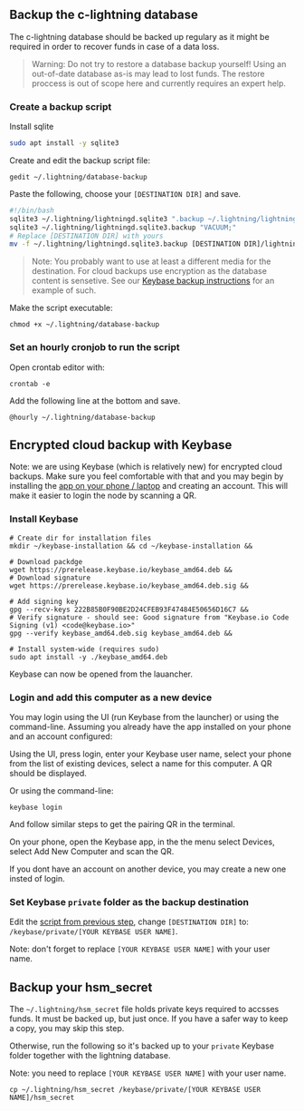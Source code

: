 ## Backup the c-lightning database
The c-lightning database should be backed up regulary as it might be required in order to recover funds in case of a data loss.

> Warning: Do not try to restore a database backup yourself! Using an out-of-date database as-is may lead to lost funds. The restore proccess is out of scope here and currently requires an expert help.

### Create a backup script

Install sqlite
```bash
sudo apt install -y sqlite3
```
Create and edit the backup script file:
```
gedit ~/.lightning/database-backup
```
Paste the following, choose your `[DESTINATION DIR]` and save. 

```bash
#!/bin/bash
sqlite3 ~/.lightning/lightningd.sqlite3 ".backup ~/.lightning/lightningd.sqlite3.backup"
sqlite3 ~/.lightning/lightningd.sqlite3.backup "VACUUM;"
# Replace [DESTINATION DIR] with yours
mv -f ~/.lightning/lightningd.sqlite3.backup [DESTINATION DIR]/lightningd.sqlite3.backup
```

> Note: You probably want to use at least a different media for the destination. For cloud backups use encryption as the database content is sensetive. See our [Keybase backup instructions](https://github.com/bitembassy/home-node/blob/master/lightning-backup.md#encrypted-cloud-backup-with-keybase) for an example of such.

Make the script executable:
```
chmod +x ~/.lightning/database-backup
```
### Set an hourly cronjob to run the script
Open crontab editor with:
```
crontab -e
```
Add the following line at the bottom and save.
```
@hourly ~/.lightning/database-backup
```

## Encrypted cloud backup with Keybase
Note: we are using Keybase (which is relatively new) for encrypted cloud backups. Make sure you feel comfortable with that and you may begin by installing the [app on your phone / laptop](https://keybase.io/download) and creating an account. This will make it easier to login the node by scanning a QR.

### Install Keybase
```
# Create dir for installation files
mkdir ~/keybase-installation && cd ~/keybase-installation &&

# Download packdge 
wget https://prerelease.keybase.io/keybase_amd64.deb &&
# Download signature
wget https://prerelease.keybase.io/keybase_amd64.deb.sig &&

# Add signing key
gpg --recv-keys 222B85B0F90BE2D24CFEB93F47484E50656D16C7 &&
# Verify signature - should see: Good signature from "Keybase.io Code Signing (v1) <code@keybase.io>"
gpg --verify keybase_amd64.deb.sig keybase_amd64.deb &&

# Install system-wide (requires sudo)
sudo apt install -y ./keybase_amd64.deb
```

Keybase can now be opened from the lauancher.

### Login and add this computer as a new device
You may login using the UI (run Keybase from the launcher) or using the command-line.
Assuming you already have the app installed on your phone and an account configured:

Using the UI, press login, enter your Keybase user name, select your phone from the list of existing devices, select a name for this computer. A QR should be displayed. 

Or using the command-line: 
```
keybase login
```
And follow similar steps to get the pairing QR in the terminal.

On your phone, open the Keybase app, in the the menu select Devices, select Add New Computer and scan the QR.

If you dont have an account on another device, you may create a new one insted of login.

### Set Keybase `private` folder as the backup destination

Edit the [script from previous step](https://github.com/bitembassy/home-node/blob/master/lightning-backup.md#create-a-backup-script), change `[DESTINATION DIR]` to: `/keybase/private/[YOUR KEYBASE USER NAME]`.

Note: don't forget to replace `[YOUR KEYBASE USER NAME]` with your user name.


## Backup your hsm_secret
The `~/.lightning/hsm_secret` file holds private keys required to accsses funds. It must be backed up, but just once. If you have a safer way to keep a copy, you may skip this step. 

Otherwise, run the following so it's backed up to your `private` Keybase folder together with the lightning database.

Note: you need to replace `[YOUR KEYBASE USER NAME]` with your user name.

```
cp ~/.lightning/hsm_secret /keybase/private/[YOUR KEYBASE USER NAME]/hsm_secret
```
